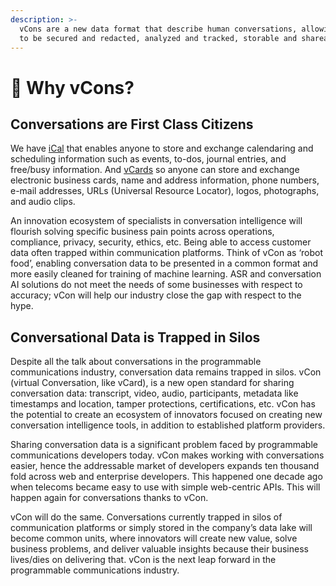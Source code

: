 ```yaml
---
description: >-
  vCons are a new data format that describe human conversations, allowing them
  to be secured and redacted, analyzed and tracked, storable and shareable.
---
```


# 🧠 Why vCons?

## Conversations are First Class Citizens

We have [iCal](https://en.wikipedia.org/wiki/ICalendar) that enables anyone to store and exchange calendaring and scheduling information such as events, to-dos, journal entries, and free/busy information. And [vCards](https://en.wikipedia.org/wiki/VCard) so anyone can store and exchange electronic business cards, name and address information, phone numbers, e-mail addresses, URLs (Universal Resource Locator), logos, photographs, and audio clips.&#x20;

An innovation ecosystem of specialists in conversation intelligence will flourish solving specific business pain points across operations, compliance, privacy, security, ethics, etc. Being able to access customer data often trapped within communication platforms. Think of vCon as ‘robot food’, enabling conversation data to be presented in a common format and more easily cleaned for training of machine learning. ASR and conversation AI solutions do not meet the needs of some businesses with respect to accuracy; vCon will help our industry close the gap with respect to the hype.

## Conversational Data is Trapped in Silos

Despite all the talk about conversations in the programmable communications industry, conversation data remains trapped in silos. vCon (virtual Conversation, like vCard), is a new open standard for sharing conversation data: transcript, video, audio, participants, metadata like timestamps and location, tamper protections, certifications, etc. vCon has the potential to create an ecosystem of innovators focused on creating new conversation intelligence tools, in addition to established platform providers.

Sharing conversation data is a significant problem faced by programmable communications developers today. vCon makes working with conversations easier, hence the addressable market of developers expands ten thousand fold across web and enterprise developers. This happened one decade ago when telecoms became easy to use with simple web-centric APIs. This will happen again for conversations thanks to vCon.&#x20;

vCon will do the same. Conversations currently trapped in silos of communication platforms or simply stored in the company’s data lake will become common units, where innovators will create new value, solve business problems, and deliver valuable insights because their business lives/dies on delivering that. vCon is the next leap forward in the programmable communications industry.
